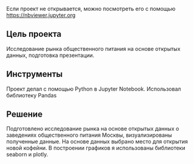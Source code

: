 Если проект не открывается, можно посмотреть его с помощью https://nbviewer.jupyter.org

## Цель проекта
Исследование рынка общественного питания на основе открытых данных, подготовка презентации.

## Инструменты
Проект делал с помощью Python в Jupyter Notebook. Использовал библиотеку Pandas

## Решение
Подготовлено исследование рынка на основе открытых данных о заведениях общественного питания Москвы, визуализированы полученные данные. На основе данных выбрано место для открытия новой кофейни. В построении графиков я использованы библиотеки seaborn и plotly. 
